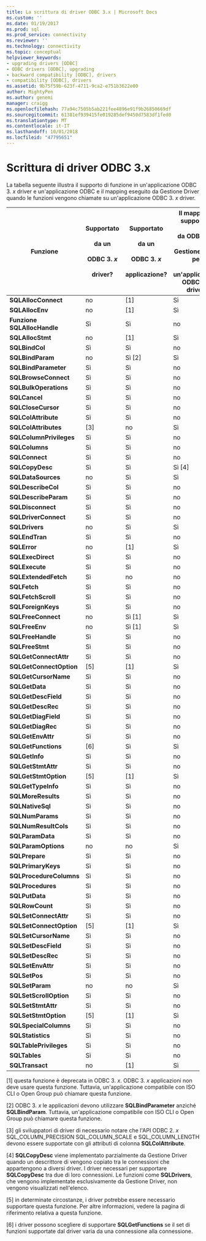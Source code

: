 ```yaml
---
title: La scrittura di driver ODBC 3.x | Microsoft Docs
ms.custom: ''
ms.date: 01/19/2017
ms.prod: sql
ms.prod_service: connectivity
ms.reviewer: ''
ms.technology: connectivity
ms.topic: conceptual
helpviewer_keywords:
- upgrading drivers [ODBC]
- ODBC drivers [ODBC], upgrading
- backward compatibility [ODBC], drivers
- compatibility [ODBC], drivers
ms.assetid: 9b75f59b-623f-4711-9ca2-e751b3622e00
author: MightyPen
ms.author: genemi
manager: craigg
ms.openlocfilehash: 77a94c7505b5ab221fee4896e91f9b26850669df
ms.sourcegitcommit: 61381ef939415fe019285def9450d7583df1fed0
ms.translationtype: MT
ms.contentlocale: it-IT
ms.lasthandoff: 10/01/2018
ms.locfileid: "47795651"
---
```

# <a name="writing-odbc-3x-drivers"></a>Scrittura di driver ODBC 3.x
La tabella seguente illustra il supporto di funzione in un'applicazione ODBC 3. *x* driver e un'applicazione ODBC e il mapping eseguito da Gestione Driver quando le funzioni vengono chiamate su un'applicazione ODBC 3. *x* driver.  
  
|Funzione|Supportato<br /><br /> da un<br /><br /> ODBC 3. *x*<br /><br /> driver?|Supportato<br /><br /> da un<br /><br /> ODBC 3. *x*<br /><br /> applicazione?|Il mapping o supportate<br /><br /> da ODBC 3. *x*<br /><br /> Gestione driver per<br /><br /> un'applicazione ODBC 3. *x* driver?|  
|--------------|----------------------------------------------------|---------------------------------------------------------|---------------------------------------------------------------------------------------------|  
|**SQLAllocConnect**|no|[1]|Sì|  
|**SQLAllocEnv**|no|[1]|Sì|  
|**Funzione SQLAllocHandle**|Sì|Sì|no|  
|**SQLAllocStmt**|no|[1]|Sì|  
|**SQLBindCol**|Sì|Sì|no|  
|**SQLBindParam**|no|Sì [2]|Sì|  
|**SQLBindParameter**|Sì|Sì|no|  
|**SQLBrowseConnect**|Sì|Sì|no|  
|**SQLBulkOperations**|Sì|Sì|no|  
|**SQLCancel**|Sì|Sì|no|  
|**SQLCloseCursor**|Sì|Sì|no|  
|**SQLColAttribute**|Sì|Sì|no|  
|**SQLColAttributes**|[3]|no|Sì|  
|**SQLColumnPrivileges**|Sì|Sì|no|  
|**SQLColumns**|Sì|Sì|no|  
|**SQLConnect**|Sì|Sì|no|  
|**SQLCopyDesc**|Sì|Sì|Sì [4]|  
|**SQLDataSources**|no|Sì|Sì|  
|**SQLDescribeCol**|Sì|Sì|no|  
|**SQLDescribeParam**|Sì|Sì|no|  
|**SQLDisconnect**|Sì|Sì|no|  
|**SQLDriverConnect**|Sì|Sì|no|  
|**SQLDrivers**|no|Sì|Sì|  
|**SQLEndTran**|Sì|Sì|no|  
|**SQLError**|no|[1]|Sì|  
|**SQLExecDirect**|Sì|Sì|no|  
|**SQLExecute**|Sì|Sì|no|  
|**SQLExtendedFetch**|Sì|no|no|  
|**SQLFetch**|Sì|Sì|no|  
|**SQLFetchScroll**|Sì|Sì|no|  
|**SQLForeignKeys**|Sì|Sì|no|  
|**SQLFreeConnect**|no|Sì [1]|Sì|  
|**SQLFreeEnv**|no|Sì [1]|Sì|  
|**SQLFreeHandle**|Sì|Sì|no|  
|**SQLFreeStmt**|Sì|Sì|no|  
|**SQLGetConnectAttr**|Sì|Sì|no|  
|**SQLGetConnectOption**|[5]|[1]|Sì|  
|**SQLGetCursorName**|Sì|Sì|no|  
|**SQLGetData**|Sì|Sì|no|  
|**SQLGetDescField**|Sì|Sì|no|  
|**SQLGetDescRec**|Sì|Sì|no|  
|**SQLGetDiagField**|Sì|Sì|no|  
|**SQLGetDiagRec**|Sì|Sì|no|  
|**SQLGetEnvAttr**|Sì|Sì|no|  
|**SQLGetFunctions**|[6]|Sì|Sì|  
|**SQLGetInfo**|Sì|Sì|no|  
|**SQLGetStmtAttr**|Sì|Sì|no|  
|**SQLGetStmtOption**|[5]|[1]|Sì|  
|**SQLGetTypeInfo**|Sì|Sì|no|  
|**SQLMoreResults**|Sì|Sì|no|  
|**SQLNativeSql**|Sì|Sì|no|  
|**SQLNumParams**|Sì|Sì|no|  
|**SQLNumResultCols**|Sì|Sì|no|  
|**SQLParamData**|Sì|Sì|no|  
|**SQLParamOptions**|no|no|Sì|  
|**SQLPrepare**|Sì|Sì|no|  
|**SQLPrimaryKeys**|Sì|Sì|no|  
|**SQLProcedureColumns**|Sì|Sì|no|  
|**SQLProcedures**|Sì|Sì|no|  
|**SQLPutData**|Sì|Sì|no|  
|**SQLRowCount**|Sì|Sì|no|  
|**SQLSetConnectAttr**|Sì|Sì|no|  
|**SQLSetConnectOption**|[5]|[1]|Sì|  
|**SQLSetCursorName**|Sì|Sì|no|  
|**SQLSetDescField**|Sì|Sì|no|  
|**SQLSetDescRec**|Sì|Sì|no|  
|**SQLSetEnvAttr**|Sì|Sì|no|  
|**SQLSetPos**|Sì|Sì|no|  
|**SQLSetParam**|no|no|Sì|  
|**SQLSetScrollOption**|Sì|Sì|no|  
|**SQLSetStmtAttr**|Sì|Sì|no|  
|**SQLSetStmtOption**|[5]|[1]|Sì|  
|**SQLSpecialColumns**|Sì|Sì|no|  
|**SQLStatistics**|Sì|Sì|no|  
|**SQLTablePrivileges**|Sì|Sì|no|  
|**SQLTables**|Sì|Sì|no|  
|**SQLTransact**|no|[1]|Sì|  
  
 [1] questa funzione è deprecata in ODBC 3. *x*. ODBC 3. *x* applicazioni non deve usare questa funzione. Tuttavia, un'applicazione compatibile con ISO CLI o Open Group può chiamare questa funzione.  
  
 [2] ODBC 3. *x* le applicazioni devono utilizzare **SQLBindParameter** anziché **SQLBindParam**. Tuttavia, un'applicazione compatibile con ISO CLI o Open Group può chiamare questa funzione.  
  
 [3] gli sviluppatori di driver di necessario notare che l'API ODBC 2. *x* SQL_COLUMN_PRECISION SQL_COLUMN_SCALE e SQL_COLUMN_LENGTH devono essere supportate con gli attributi di colonna **SQLColAttribute**.  
  
 [4] **SQLCopyDesc** viene implementato parzialmente da Gestione Driver quando un descrittore di vengono copiato tra le connessioni che appartengono a diversi driver. I driver necessari per supportare **SQLCopyDesc** tra due di loro connessioni. Le funzioni come **SQLDrivers**, che vengono implementate esclusivamente da Gestione Driver, non vengono visualizzati nell'elenco.  
  
 [5] in determinate circostanze, i driver potrebbe essere necessario supportare questa funzione. Per altre informazioni, vedere la pagina di riferimento relativa a questa funzione.  
  
 [6] i driver possono scegliere di supportare **SQLGetFunctions** se il set di funzioni supportate dal driver varia da una connessione alla connessione.
